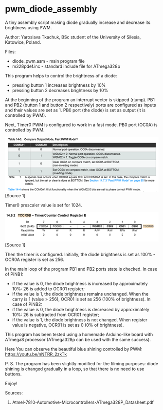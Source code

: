 # pwm_diode_assembly
A tiny assembly script making diode gradually increase and decrease its brightness using PWM.

Author: Yaroslava Tkachuk, BSc student of the University of Silesia, Katowice, Poland.

Files:
- diode_pwm.asm - main program file
- m328pdef.inc - standard include file for ATmega328p

This program helps to control the brightness of a diode:
- pressing button 1 increases brightness by 10%
- pressing button 2 decreases brightness by 10%

At the beginning of the program an interrupt vector is skipped (rjump). PB1 and PB2 (button 1 and button 2 respectively) ports are configured as inputs and their values are set as 1. PB0 port (the diode) is set as output (it is controlled by PWM).

Next, Timer0 PWM is configured to work in a fast mode. PB0 port (OC0A) is controlled by PWM.

![Alt text](./pwm_fast_mode.png?raw=true "Atmel-7810-Automotive-Microcontrollers-ATmega328P_Datasheet.pdf")
[Source 1]

Timer0 prescaler value is set for 1024.

![Alt text](./timer.png?raw=true "Atmel-7810-Automotive-Microcontrollers-ATmega328P_Datasheet.pdf")
[Source 1]

Then the timer is configured. Initially, the diode brightness is set as 100% - OCR0A register is set as 256.

In the main loop of the program PB1 and PB2 ports state is checked.
In case of PINB1:
- if the value is 0, the diode brightness is increased by approximately 10%: 26 is added to OCR01 register;
- if the value is 1, the diode brightness remains unchanged.
When the carry is 1 (value > 256), OCR01 is set as 256 (100% of brightness).
In case of PINB2:
- if the value is 0, the diode brightness is decreased by approximately 10%: 26 is subtracted from OCR01 register;
- if the value is 1, the diode brightness is not changed.
When register value is negative, OCR01 is set as 0 (0% of brightness).

This program has been tested using a homemade Arduino-like board with ATmega8 processor (ATmega328p can be used with the same success).

Here You can observe the beautiful blue shining controlled by PWM:
<br>https://youtu.be/nNTRR_2zkTk

P. S. The program has been slightly modified for the filming purposes: diode shining is changed gradually in a loop, so that there is no need to use buttons.

Enjoy!

Sources:
1. Atmel-7810-Automotive-Microcontrollers-ATmega328P_Datasheet.pdf
